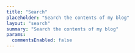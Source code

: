 ```yaml
---
title: "Search"
placeholder: "Search the contents of my blog"
layout: "search"
summary: "Search the contents of my blog"
params:
  commentsEnabled: false
---
```

